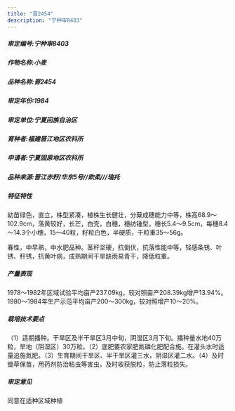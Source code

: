 ```yaml
---
title: "晋2454"
description: "宁种审8403"
---
```

##### 审定编号:宁种审8403

##### 作物名称:小麦

##### 品种名称:晋2454

##### 审定年份:1984

##### 审定单位:宁夏回族自治区

##### 育种者:福建晋江地区农科所

##### 申请者:宁夏固原地区农科所

##### 品种来源:晋江赤籽/华东5号//欧柔///瑞托

##### 特征特性
幼苗绿色，直立，株型紧凑，植株生长健壮，分蘖成穗能力中等，株高68.9～102.9cm，落黄较好，长芒，白壳，白穗，穗纺锤型，穗长5.4～9.5cm，每穗8.4～14.3个小穗，15～40粒，籽粒白色，半硬质，千粒重35～56g。
春性，中早熟，中水肥品种。茎秆坚硬，抗倒伏，抗落性能中等，轻感条锈、叶锈、秆锈，抗黄叶病，成熟期间干旱缺雨易青干，降低粒重。


##### 产量表现
1978～1982年区域试验平均亩产237.09kg，较对照亩产208.39kg增产13.94%。1980～1984年生产示范平均亩产200～300kg，较对照增产10～20%。

##### 栽培技术要点
（1）适期播种。干旱区及半干旱区3月中旬，阴湿区3月下旬。播种量水地40万粒，旱地（阴湿区）30万粒。（2）底肥要农家肥氮磷化肥配合施。在灌头水时适量追施氮肥。（3）生育期间干旱区、半干旱区灌三水，阴湿区灌二水。（4）及时锄草保苗，用药剂防治粘虫等害虫，及时收获脱粒，防止落粒损失。

##### 审定意见
同意在适种区域种植

